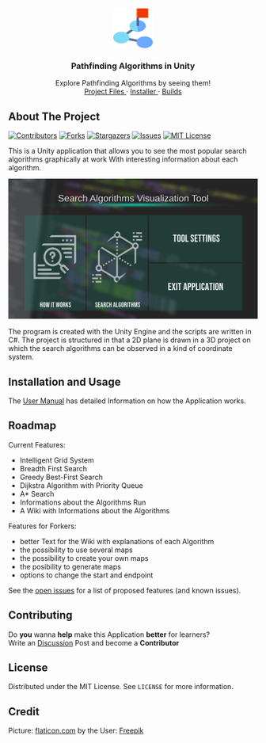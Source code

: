 <!-- PROJECT LOGO -->
<br />
<p align="center">
  <a href="https://github.com/fj-gruenewald/pathfinding-algorithms-in-unity/">
    <img src="img/pathLogo.svg" alt="Logo" width="80" height="80">
  </a>

  <h3 align="center">Pathfinding Algorithms in Unity</h3>

  <p align="center">
    Explore Pathfinding Algorithms by seeing them!
    <br />
    <a href="https://github.com/fj-gruenewald/pathfinding-algorithms-in-unity/tree/master/Unity_Pathfinder"> Project Files </a>
    ·
    <a href="https://github.com/fj-gruenewald/pathfinding-algorithms-in-unity/tree/master/Setup"> Installer </a>
    ·
    <a href="https://github.com/fj-gruenewald/pathfinding-algorithms-in-unity/tree/master/Builds"> Builds </a>
  </p>
</p>

<!-- ABOUT THE PROJECT -->
## About The Project
[![Contributors][contributors-shield]][contributors-url]
[![Forks][forks-shield]][forks-url]
[![Stargazers][stars-shield]][stars-url]
[![Issues][issues-shield]][issues-url]
[![MIT License][license-shield]][license-url] <br/>

  This is a Unity application that allows you to see the most popular search algorithms graphically at work
  With interesting information about each algorithm.
  
<p align="center">
<img src="https://github.com/fj-gruenewald/pathfinding-algorithms-in-unity/blob/master/img/main_menu.PNG" width="720">
  </p>

The program is created with the Unity Engine and the scripts are written in C#. The project is structured in that a 2D plane is drawn in a 3D project on which the search algorithms can be observed in a kind of coordinate system. 

## Installation and Usage

The [User Manual](https://github.com/fj-gruenewald/pathfinding-algorithms-in-unity/wiki/User-Manual) has detailed Information on how the
Application works.

<!-- ROADMAP -->
## Roadmap

Current Features:
  - Intelligent Grid System
  - Breadth First Search
  - Greedy Best-First Search
  - Dijkstra Algorithm with Priority Queue
  - A* Search
  - Informations about the Algorithms Run
  - A Wiki with Informations about the Algorithms



Features for Forkers:
  - better Text for the Wiki with explanations of each Algorithm
  - the possibility to use several maps
  - the possibility to create your own maps
  - the posibility to generate maps
  - options to change the start and endpoint 
  
  
See the [open issues](https://github.com/othneildrew/Best-README-Template/issues) for a list of proposed features (and known issues).

<!-- CONTRIBUTING -->
## Contributing

Do **you** wanna **help** make this Application **better** for learners? <br>
Write an [Discussion](https://github.com/othneildrew/Best-README-Template/issues) Post and become a **Contributor**

<!-- LICENSE -->
## License

Distributed under the MIT License. See `LICENSE` for more information.

## Credit

Picture: [flaticon.com](https://www.flaticon.com/de/) by the User: [Freepik](https://www.flaticon.com/authors/freepik)

<!-- MARKDOWN LINKS & IMAGES -->
<!-- https://www.markdownguide.org/basic-syntax/#reference-style-links -->
[contributors-shield]: https://img.shields.io/github/contributors/fj-gruenewald/pathfinding-algorithms-in-unity.svg?style=for-the-badge
[contributors-url]: https://github.com/fj-gruenewald/pathfinding-algorithms-in-unity/graphs/contributors
[forks-shield]: https://img.shields.io/github/forks/fj-gruenewald/pathfinding-algorithms-in-unity.svg?style=for-the-badge
[forks-url]: https://github.com/fj-gruenewald/pathfinding-algorithms-in-unity/network/members
[stars-shield]: https://img.shields.io/github/stars/fj-gruenewald/pathfinding-algorithms-in-unity.svg?style=for-the-badge
[stars-url]: https://github.com/fj-gruenewald/pathfinding-algorithms-in-unity/stargazers
[issues-shield]: https://img.shields.io/github/issues/fj-gruenewald/pathfinding-algorithms-in-unity.svg?style=for-the-badge
[issues-url]: https://github.com/fj-gruenewald/pathfinding-algorithms-in-unity/issues
[license-shield]: https://img.shields.io/github/license/fj-gruenewald/pathfinding-algorithms-in-unity.svg?style=for-the-badge
[license-url]: https://github.com/fj-gruenewald/pathfinding-algorithms-in-unity/blob/master/LICENSE.txt

<br>
